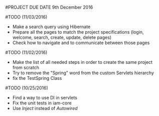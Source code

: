 #PROJECT DUE DATE
9th December 2016

#TODO (11/03/2016)
* Make a search query using Hibernate
* Prepare all the pages to match the project specifications (login, welcome, search, create, update, delete pages)
* Check how to navigate and to communicate between those pages

#TODO (11/02/2016)
* Make the list of all needed steps in order to create the same project from scratch
* Try to remove the "Spring" word from the custom Servlets hierarchy
* fix the TestSpring Class 



#TODO (10/25/2016)
* Find a way to use DI in servlets
* Fix the unit tests in iam-core
* Use _Inject_ instead of _Autowired_
